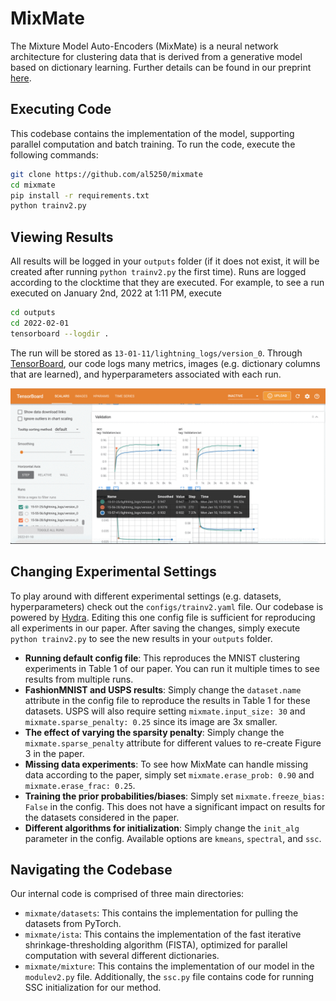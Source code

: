 # MixMate

The Mixture Model Auto-Encoders (MixMate) is a neural network architecture for 
clustering data that is derived from a generative model based on dictionary learning.
Further details can be found in our preprint [here](https://arxiv.org/abs/2110.04683).

## Executing Code
This codebase contains the implementation of the model, supporting parallel computation and batch training.  To run the code, execute the following commands:
```bash
git clone https://github.com/al5250/mixmate
cd mixmate
pip install -r requirements.txt
python trainv2.py
```

## Viewing Results
All results will be logged in your `outputs` folder (if it does not exist, it will be created after running `python trainv2.py` the first time).  Runs are logged according to the clocktime that they are executed.  For example, to see a run executed on January 2nd, 2022 at 1:11 PM, execute
```bash
cd outputs
cd 2022-02-01
tensorboard --logdir .
```
The run will be stored as `13-01-11/lightning_logs/version_0`.  Through [TensorBoard](https://www.tensorflow.org/tensorboard), our code logs many metrics, images (e.g. dictionary columns that are learned), and hyperparameters associated with each run.

![tb](tb.gif)

## Changing Experimental Settings
To play around with different experimental settings (e.g. datasets, hyperparameters) check out the `configs/trainv2.yaml` file.  Our codebase is powered by [Hydra](https://hydra.cc/).  Editing this one config file is sufficient for reproducing all experiments in our paper.  After saving the changes, simply execute `python trainv2.py` to see the new results in your `outputs` folder.

- **Running default config file**: This reproduces the MNIST clustering experiments in Table 1 of our paper.  You can run it multiple times to see results from multiple runs.
- **FashionMNIST and USPS results**: Simply change the `dataset.name` attribute in the config file to reproduce the results in Table 1 for these datasets.  USPS will also require setting `mixmate.input_size: 30` and `mixmate.sparse_penalty: 0.25` since its image are 3x smaller.  
- **The effect of varying the sparsity penalty**: Simply change the `mixmate.sparse_penalty` attribute for different values to re-create Figure 3 in the paper.
- **Missing data experiments**: To see how MixMate can handle missing data according to the paper, simply set `mixmate.erase_prob: 0.90` and `mixmate.erase_frac: 0.25`.
- **Training the prior probabilities/biases**: Simply set `mixmate.freeze_bias: False` in the config.  This does not have a significant impact on results for the datasets considered in the paper.  
- **Different algorithms for initialization**: Simply change the `init_alg` parameter in the config.  Available options are `kmeans`, `spectral`, and `ssc`.

## Navigating the Codebase
Our internal code is comprised of three main directories:
- `mixmate/datasets`: This contains the implementation for pulling the datasets from PyTorch.
- `mixmate/ista`: This contains the implementation of the fast iterative shrinkage-thresholding algorithm (FISTA), optimized for parallel computation with several different dictionaries.
- `mixmate/mixture`: This contains the implementation of our model in the `modulev2.py` file.
Additionally, the `ssc.py` file contains code for running SSC initialization for our method.

